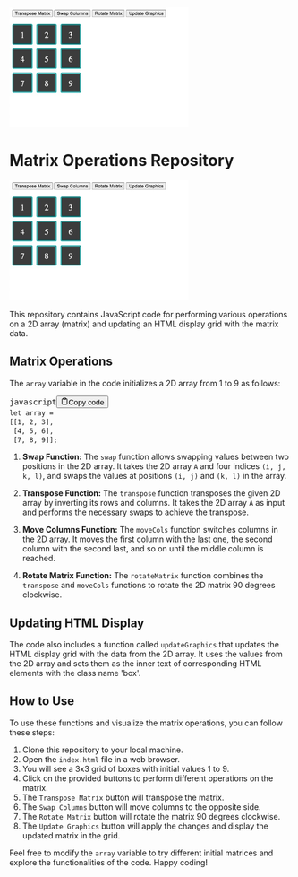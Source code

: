 <img src="rotatematrix_photo.jpeg" width="320px" title="Rotate Matrix Example">



<div class="markdown prose w-full break-words dark:prose-invert light"><h1>Matrix Operations Repository</h1><img src="rotatematrix_photo.jpeg" width="320px" title="Rotate Matrix Example"><p>This repository contains JavaScript code for performing various operations on a 2D array (matrix) and updating an HTML display grid with the matrix data.</p><h2>Matrix Operations</h2><p>The <code>array</code> variable in the code initializes a 2D array from 1 to 9 as follows:</p><pre><div class="bg-black rounded-md mb-4"><div class="flex items-center relative text-gray-200 bg-gray-800 px-4 py-2 text-xs font-sans justify-between rounded-t-md"><span>javascript</span><button class="flex ml-auto gap-2"><svg stroke="currentColor" fill="none" stroke-width="2" viewBox="0 0 24 24" stroke-linecap="round" stroke-linejoin="round" class="h-4 w-4" height="1em" width="1em" xmlns="http://www.w3.org/2000/svg"><path d="M16 4h2a2 2 0 0 1 2 2v14a2 2 0 0 1-2 2H6a2 2 0 0 1-2-2V6a2 2 0 0 1 2-2h2"></path><rect x="8" y="2" width="8" height="4" rx="1" ry="1"></rect></svg>Copy code</button></div><div class="p-4 overflow-y-auto"><code class="!whitespace-pre hljs language-javascript"><span class="hljs-keyword">let</span> array = 
[[<span class="hljs-number">1</span>, <span class="hljs-number">2</span>, <span class="hljs-number">3</span>],
 [<span class="hljs-number">4</span>, <span class="hljs-number">5</span>, <span class="hljs-number">6</span>],
 [<span class="hljs-number">7</span>, <span class="hljs-number">8</span>, <span class="hljs-number">9</span>]];
</code></div></div></pre><ol><li><p><strong>Swap Function:</strong> The <code>swap</code> function allows swapping values between two positions in the 2D array. It takes the 2D array <code>A</code> and four indices <code>(i, j, k, l)</code>, and swaps the values at positions <code>(i, j)</code> and <code>(k, l)</code> in the array.</p></li><li><p><strong>Transpose Function:</strong> The <code>transpose</code> function transposes the given 2D array by inverting its rows and columns. It takes the 2D array <code>A</code> as input and performs the necessary swaps to achieve the transpose.</p></li><li><p><strong>Move Columns Function:</strong> The <code>moveCols</code> function switches columns in the 2D array. It moves the first column with the last one, the second column with the second last, and so on until the middle column is reached.</p></li><li><p><strong>Rotate Matrix Function:</strong> The <code>rotateMatrix</code> function combines the <code>transpose</code> and <code>moveCols</code> functions to rotate the 2D matrix 90 degrees clockwise.</p></li></ol><h2>Updating HTML Display</h2><p>The code also includes a function called <code>updateGraphics</code> that updates the HTML display grid with the data from the 2D array. It uses the values from the 2D array and sets them as the inner text of corresponding HTML elements with the class name 'box'.</p><h2>How to Use</h2><p>To use these functions and visualize the matrix operations, you can follow these steps:</p><ol><li>Clone this repository to your local machine.</li><li>Open the <code>index.html</code> file in a web browser.</li><li>You will see a 3x3 grid of boxes with initial values 1 to 9.</li><li>Click on the provided buttons to perform different operations on the matrix.</li><li>The <code>Transpose Matrix</code> button will transpose the matrix.</li><li>The <code>Swap Columns</code> button will move columns to the opposite side.</li><li>The <code>Rotate Matrix</code> button will rotate the matrix 90 degrees clockwise.</li><li>The <code>Update Graphics</code> button will apply the changes and display the updated matrix in the grid.</li></ol><p>Feel free to modify the <code>array</code> variable to try different initial matrices and explore the functionalities of the code. Happy coding!</p></div>
